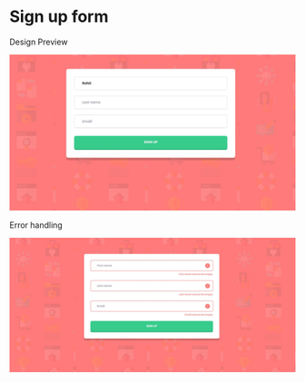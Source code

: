 # Sign up form

Design Preview

![Design preview for the Intro component with sign up form coding challenge](./design/desktop-preview.jpg)

Error handling

![Error handling](./design/active-states.jpg)

